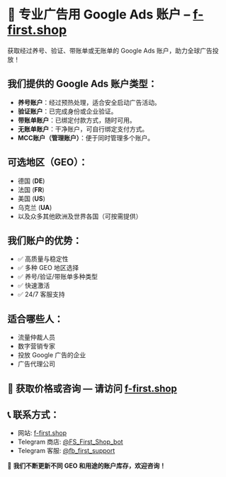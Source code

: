 # 📡 专业广告用 Google Ads 账户 – [f-first.shop](https://f-first.shop/category/google-ads-accounts)

获取经过养号、验证、带账单或无账单的 Google Ads 账户，助力全球广告投放！

## 我们提供的 Google Ads 账户类型：
- **养号账户**：经过预热处理，适合安全启动广告活动。
- **验证账户**：已完成身份或企业验证。
- **带账单账户**：已绑定付款方式，随时可用。
- **无账单账户**：干净账户，可自行绑定支付方式。
- **MCC账户（管理账户）**：便于同时管理多个账户。

## 可选地区（GEO）：
- 德国 (**DE**)
- 法国 (**FR**)
- 美国 (**US**)
- 乌克兰 (**UA**)
- 以及众多其他欧洲及世界各国（可按需提供）

## 我们账户的优势：
- ✅ 高质量与稳定性
- ✅ 多种 GEO 地区选择
- ✅ 养号/验证/带账单多种类型
- ✅ 快速激活
- ✅ 24/7 客服支持

## 适合哪些人：
- 流量仲裁人员
- 数字营销专家
- 投放 Google 广告的企业
- 广告代理公司

## 💬 获取价格或咨询 — 请访问 [f-first.shop](https://f-first.shop/category/google-ads-accounts)

## 📞 联系方式：
- 网站: [f-first.shop](https://f-first.shop)
- Telegram 商店: [@FS_First_Shop_bot](https://t.me/FS_First_Shop_bot)
- Telegram 客服: [@fb_first_support](https://t.me/fb_first_support)

🔔 **我们不断更新不同 GEO 和用途的账户库存，欢迎咨询！**
